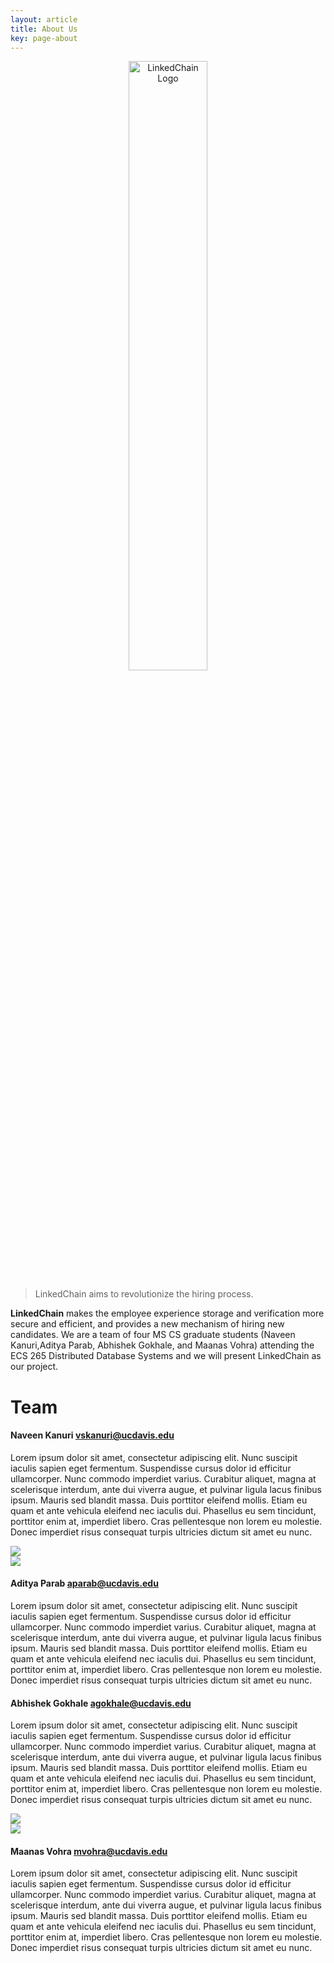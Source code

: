 ```yaml
---
layout: article
title: About Us
key: page-about
---
```



<p style="text-align:center;">
    <!-- <img src="{{ site.baseurl }}/assets/expolab-icon-alt.png" width="70%" height="70%" alt="ExpoLab Logo"/> -->
    <img src="{{ site.baseurl }}/assets/images/LinkedChain/linkedchain_logo.png" width="50%" height="50%" alt="LinkedChain Logo"/>
    <br>
</p>

> LinkedChain aims to revolutionize the hiring process.

**LinkedChain** makes the employee experience storage and verification more secure and efficient, and provides a new mechanism of hiring new candidates. We are a team of four MS CS graduate students (Naveen Kanuri,Aditya Parab, Abhishek Gokhale, and Maanas Vohra) attending the ECS 265 Distributed Database Systems and we will present LinkedChain as our project.

# Team

<div class="item">
  <div class="item__content">
    <div class="item__header">
      <h4>Naveen Kanuri <a href="mailto:vskanuri@ucdavis.edu">vskanuri@ucdavis.edu</a></h4>
    </div>
    <div class="item__description">
      <p>Lorem ipsum dolor sit amet, consectetur adipiscing elit. Nunc suscipit iaculis sapien eget fermentum. Suspendisse cursus dolor id efficitur ullamcorper. Nunc commodo imperdiet varius. Curabitur aliquet, magna at scelerisque interdum, ante dui viverra augue, et pulvinar ligula lacus finibus ipsum. Mauris sed blandit massa. Duis porttitor eleifend mollis. Etiam eu quam et ante vehicula eleifend nec iaculis dui. Phasellus eu sem tincidunt, porttitor enim at, imperdiet libero. Cras pellentesque non lorem eu molestie. Donec imperdiet risus consequat turpis ultricies dictum sit amet eu nunc.</p>
    </div>
  </div>
   <a href="https://github.com/naveenkanuri/">
      <div class="item__image">
        <img class="image card card--clickable image--lg" src="{{ site.baseurl }}/assets/images/LinkedChain/linkedchain_logo.png"/>
      </div>
    </a>
</div>

<div class="item">
     <a href="https://github.com/aditya-parab">
      <div class="item__image">
        <img class="image card card--clickable image--lg" src="{{ site.baseurl }}/assets/images/LinkedChain/linkedchain_logo.png"/>
      </div>
    </a>
  <div class="item__content">
    <div class="item__header">
      <h4>Aditya Parab <a href="mailto:aparab@ucdavis.edu">aparab@ucdavis.edu</a></h4>
    </div>
    <div class="item__description">
      <p>Lorem ipsum dolor sit amet, consectetur adipiscing elit. Nunc suscipit iaculis sapien eget fermentum. Suspendisse cursus dolor id efficitur ullamcorper. Nunc commodo imperdiet varius. Curabitur aliquet, magna at scelerisque interdum, ante dui viverra augue, et pulvinar ligula lacus finibus ipsum. Mauris sed blandit massa. Duis porttitor eleifend mollis. Etiam eu quam et ante vehicula eleifend nec iaculis dui. Phasellus eu sem tincidunt, porttitor enim at, imperdiet libero. Cras pellentesque non lorem eu molestie. Donec imperdiet risus consequat turpis ultricies dictum sit amet eu nunc.</p>
    </div>
  </div>
</div>

<div class="item">
  <div class="item__content">
    <div class="item__header">
      <h4>Abhishek Gokhale <a href="mailto:agokhale@ucdavis.edu">agokhale@ucdavis.edu</a></h4> 
    </div>
    <div class="item__description">
      <p>Lorem ipsum dolor sit amet, consectetur adipiscing elit. Nunc suscipit iaculis sapien eget fermentum. Suspendisse cursus dolor id efficitur ullamcorper. Nunc commodo imperdiet varius. Curabitur aliquet, magna at scelerisque interdum, ante dui viverra augue, et pulvinar ligula lacus finibus ipsum. Mauris sed blandit massa. Duis porttitor eleifend mollis. Etiam eu quam et ante vehicula eleifend nec iaculis dui. Phasellus eu sem tincidunt, porttitor enim at, imperdiet libero. Cras pellentesque non lorem eu molestie. Donec imperdiet risus consequat turpis ultricies dictum sit amet eu nunc.</p>
    </div>
  </div>
  <a href="https://github.com/abhishekgokhale">
      <div class="item__image">
        <img class="image card card--clickable image--lg" src="{{ site.baseurl }}/assets/images/LinkedChain/linkedchain_logo.png"/>
      </div>
    </a>
</div>

<div class="item">
   <a href="https://github.com/MaanasVohra"> 
      <div class="item__image">
        <img class="image card card--clickable image--lg" src="{{ site.baseurl }}/assets/images/LinkedChain/linkedchain_logo.png"/>
      </div>
    </a>
  <div class="item__content">
    <div class="item__header">
      <h4>Maanas Vohra <a href="mailto:mvohra@ucdavis.edu">mvohra@ucdavis.edu</a></h4>
    </div>
    <div class="item__description">
      <p>Lorem ipsum dolor sit amet, consectetur adipiscing elit. Nunc suscipit iaculis sapien eget fermentum. Suspendisse cursus dolor id efficitur ullamcorper. Nunc commodo imperdiet varius. Curabitur aliquet, magna at scelerisque interdum, ante dui viverra augue, et pulvinar ligula lacus finibus ipsum. Mauris sed blandit massa. Duis porttitor eleifend mollis. Etiam eu quam et ante vehicula eleifend nec iaculis dui. Phasellus eu sem tincidunt, porttitor enim at, imperdiet libero. Cras pellentesque non lorem eu molestie. Donec imperdiet risus consequat turpis ultricies dictum sit amet eu nunc.</p>
    </div>
  </div>
</div>
